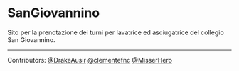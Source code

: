 # SanGiovannino

Sito per la prenotazione dei turni per lavatrice ed asciugatrice del collegio San Giovannino.

---

Contributors: [@DrakeAusir](https://github.com/DrakeAusir) [@clementefnc](https://github.com/clementefnc) [@MisserHero](https://github.com/MisserHero)
